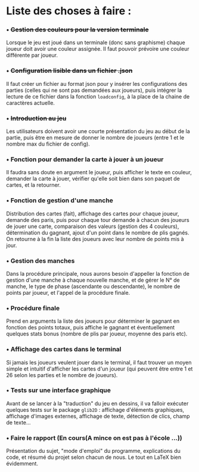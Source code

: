 # Liste des choses à faire :


### • ~~Gestion des couleurs pour la version terminale~~
Lorsque le jeu est joué dans un terminale (donc sans graphisme) chaque joueur doit avoir une couleur assignée. Il faut pouvoir prévoire une couleur différente par joueur.

### • ~~Configuration lisible dans un fichier .json~~
Il faut créer un fichier au format json pour y insérer les configurations des parties (celles qui ne sont pas demandées aux joueurs), puis intégrer la lecture de ce fichier dans la fonction `loadconfig`, à la place de la chaine de caractères actuelle.

### • ~~Introduction au jeu~~
Les utilisateurs doivent avoir une courte présentation du jeu au début de la partie, puis être en mesure de donner le nombre de joueurs (entre 1 et le nombre max du fichier de config).

### • Fonction pour demander la carte à jouer à un joueur
Il faudra sans doute en argument le joueur, puis afficher le texte en couleur, demander la carte à jouer, vérifier qu'elle soit bien dans son paquet de cartes, et la retourner.

### • Fonction de gestion d'une manche
Distribution des cartes (fait), affichage des cartes pour chaque joueur, demande des paris, puis pour chaque tour demande à chacun des joueurs de jouer une carte, comparaison des valeurs (gestion des 4 couleurs), détermination du gagnant, ajout d'un point dans le nombre de plis gagnés. On retourne à la fin la liste des joueurs avec leur nombre de points mis à jour.

### • Gestion des manches
Dans la procédure principale, nous aurons besoin d'appeller la fonction de gestion d'une manche à chaque nouvelle manche, et de gérer le N° de manche, le type de phase (ascendante ou descendante), le nombre de points par joueur, et l'appel de la procédure finale.

### • Procédure finale
Prend en arguments la liste des joueurs pour déterminer le gagnant en fonction des points totaux, puis affiche le gagnant et éventuellement quelques stats bonus (nombre de plis par joueur, moyenne des paris etc).

### • Affichage des cartes dans le terminal
Si jamais les joueurs veulent jouer dans le terminal, il faut trouver un moyen simple et intuitif d'afficher les cartes d'un joueur (qui peuvent être entre 1 et 26 selon les parties et le nombre de joueurs).

### • Tests sur une interface graphique
Avant de se lancer à la "traduction" du jeu en dessins, il va falloir exécuter quelques tests sur le package `glib2D` : affichage d'éléments graphiques, affichage d'images externes, affichage de texte, détection de clics, champ de texte...

### • Faire le rapport (En cours(A mince on est pas à l'école ...))
Présentation du sujet, "mode d'emploi" du programme, explications du code, et résumé du projet selon chacun de nous. Le tout en LaTeX bien évidemment.
